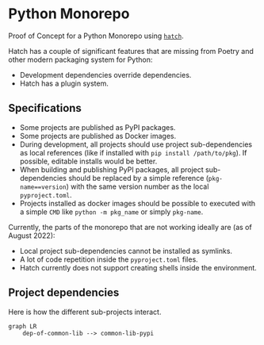 # Python Monorepo

Proof of Concept for a Python Monorepo using [`hatch`](https://hatch.pypa.io).

Hatch has a couple of significant features that are missing from Poetry and other modern packaging system for Python:
- Development dependencies override dependencies.
- Hatch has a plugin system.

## Specifications

- Some projects are published as PyPI packages.
- Some projects are published as Docker images.
- During development, all projects should use project sub-dependencies as local references (like if installed with `pip install /path/to/pkg`). If possible, editable installs would be better. 
- When building and publishing PyPI packages, all project sub-dependencies should be replaced by a simple reference (`pkg-name==version`) with the same version number as the local `pyproject.toml`.
- Projects installed as docker images should be possible to executed with a simple `CMD` like `python -m pkg_name` or simply `pkg-name`.

Currently, the parts of the monorepo that are not working ideally are (as of August 2022):
- Local project sub-dependencies cannot be installed as symlinks.
- A lot of code repetition inside the `pyproject.toml` files.
- Hatch currently does not support creating shells inside the environment.

## Project dependencies

Here is how the different sub-projects interact. 

```mermaid
graph LR
    dep-of-common-lib --> common-lib-pypi
```
